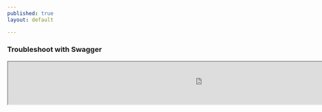 ```yaml
---
published: true
layout: default

---
```

### Troubleshoot with Swagger

<iframe id="inlineFrameExample"
    title="Swagger editor"
    style="width: 900px; height: 100px;"
    src="https://editor.swagger.io/">
</iframe>

<body id="overview"></body>
